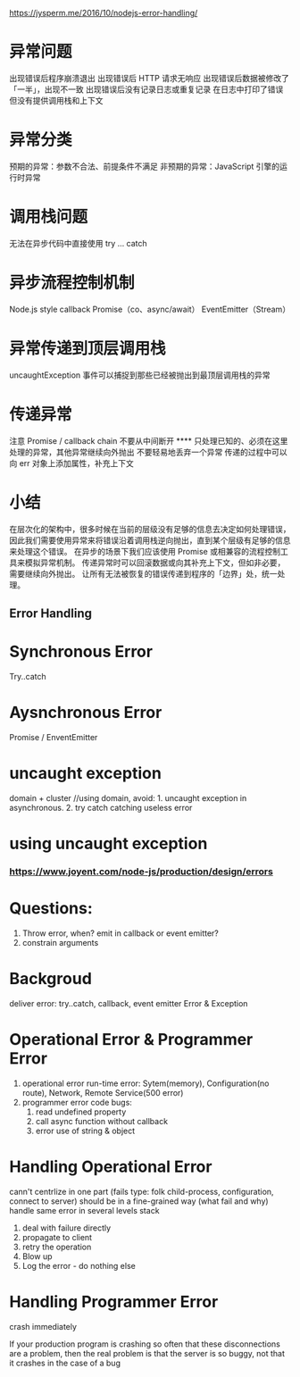 https://jysperm.me/2016/10/nodejs-error-handling/
# 异常问题
出现错误后程序崩溃退出
出现错误后 HTTP 请求无响应
出现错误后数据被修改了「一半」，出现不一致
出现错误后没有记录日志或重复记录
在日志中打印了错误但没有提供调用栈和上下文

# 异常分类
预期的异常：参数不合法、前提条件不满足
非预期的异常：JavaScript 引擎的运行时异常

# 调用栈问题
无法在异步代码中直接使用 try … catch 

# 异步流程控制机制
Node.js style callback
Promise（co、async/await）
EventEmitter（Stream）

# 异常传递到顶层调用栈
uncaughtException 事件可以捕捉到那些已经被抛出到最顶层调用栈的异常

# 传递异常
注意 Promise / callback chain 不要从中间断开
**** 只处理已知的、必须在这里处理的异常，其他异常继续向外抛出
不要轻易地丢弃一个异常
传递的过程中可以向 err 对象上添加属性，补充上下文

# 小结
在层次化的架构中，很多时候在当前的层级没有足够的信息去决定如何处理错误，因此我们需要使用异常来将错误沿着调用栈逆向抛出，直到某个层级有足够的信息来处理这个错误。
在异步的场景下我们应该使用 Promise 或相兼容的流程控制工具来模拟异常机制。
传递异常时可以回滚数据或向其补充上下文，但如非必要，需要继续向外抛出。
让所有无法被恢复的错误传递到程序的「边界」处，统一处理。

## Error Handling
# Synchronous Error
Try..catch
# Aysnchronous Error
Promise / EnventEmitter
# uncaught exception
domain + cluster
//using domain, avoid: 1. uncaught exception in asynchronous. 2. try catch catching useless error
# using uncaught exception

### https://www.joyent.com/node-js/production/design/errors

# Questions:
1. Throw error, when? emit in callback or event emitter?
2. constrain arguments

# Backgroud
deliver error: try..catch, callback, event emitter
Error & Exception

# Operational Error & Programmer Error
1. operational error
    run-time error: Sytem(memory), Configuration(no route), Network, Remote Service(500 error)
2. programmer error
    code bugs: 
    1. read undefined property
    2. call async function without callback
    3. error use of string & object

# Handling Operational Error
cann't centrlize in one part (fails type: folk child-process, configuration, connect to server)
should be in a fine-grained way (what fail and why)
handle same error in several levels stack

1. deal with failure directly
2. propagate to client
3. retry the operation
4. Blow up
5. Log the error - do nothing else

# Handling Programmer Error
crash immediately

If your production program is crashing so often that these disconnections are a problem, then the real problem is that the server is so buggy, not that it crashes in the case of a bug
